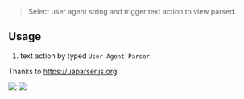> Select user agent string and trigger text action to view parsed.

## Usage

1. text action by typed `User Agent Parser`.



Thanks to https://uaparser.js.org



![](https://img.shields.io/badge/version-v0.1-green?style=for-the-badge)
[![](https://img.shields.io/badge/download-click-blue?style=for-the-badge)](https://github.com/alanhe421/alfred-workflows/raw/master/ua-parser/UAParser.alfredworkflow)




<!-- more -->